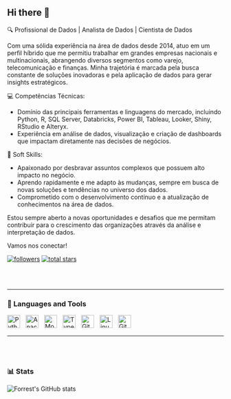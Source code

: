 ## Hi there 👋

🔍 Profissional de Dados | Analista de Dados | Cientista de Dados

Com uma sólida experiência na área de dados desde 2014, atuo em um perfil híbrido que me permitiu trabalhar em grandes empresas nacionais e multinacionais, abrangendo diversos segmentos como varejo, telecomunicação e finanças. Minha trajetória é marcada pela busca constante de soluções inovadoras e pela aplicação de dados para gerar insights estratégicos.

💻 Competências Técnicas:
- Domínio das principais ferramentas e linguagens do mercado, incluindo Python, R, SQL Server, Databricks, Power BI, Tableau, Looker, Shiny, RStudio e Alteryx.
- Experiência em análise de dados, visualização e criação de dashboards que impactam diretamente nas decisões de negócios.

🌟 Soft Skills:
- Apaixonado por desbravar assuntos complexos que possuem alto impacto no negócio.
- Aprendo rapidamente e me adapto às mudanças, sempre em busca de novas soluções e tendências no universo dos dados.
- Comprometido com o desenvolvimento contínuo e a atualização de conhecimentos na área de dados.

Estou sempre aberto a novas oportunidades e desafios que me permitam contribuir para o crescimento das organizações através da análise e interpretação de dados.

Vamos nos conectar!

<!--
**wellingtonpawlino/wellingtonpawlino** is a ✨ _special_ ✨ repository because its `README.md` (this file) appears on your GitHub profile.

Here are some ideas to get you started:

- 🔭 I’m currently working on ...
- 🌱 I’m currently learning ...
- 👯 I’m looking to collaborate on ...
- 🤔 I’m looking for help with ...
- 💬 Ask me about ...
- 📫 How to reach me: ...
- 😄 Pronouns: ...
- ⚡ Fun fact: ...
-->
   <p align="left"> 
      <a href="https://github.com/wellingtonpawlino?tab=followers">
         <img alt="followers" title="Follow me on Github" src="https://custom-icon-badges.demolab.com/github/followers/wellingtonpawlino?color=A0522D&labelColor=D2691E&style=for-the-badge&logo=person-add&label=Follow&logoColor=white"/></a>
      <a href="https://github.com/wellingtonpawlino?tab=repositories&sort=stargazers">
         <img alt="total stars" title="Total stars on GitHub" src="https://custom-icon-badges.demolab.com/github/stars/wellingtonpawlino?color=55960c&style=for-the-badge&labelColor=488207&logo=star"/></a>
   </p>




<br />
 <br />

---

### 🧰 Languages and Tools


<img align="left" alt="Python" width="30px" style="padding-right:10px;" src="https://cdn.jsdelivr.net/gh/devicons/devicon/icons/python/python-plain.svg" />
<img align="left" alt="Anaconda" width="30px" style="padding-right:10px;" src="https://cdn.jsdelivr.net/gh/devicons/devicon@latest/icons/anaconda/anaconda-original.svg" />
<img align="left" alt="Mongo" width="30px" style="padding-right:10px;" src="https://cdn.jsdelivr.net/gh/devicons/devicon@latest/icons/mongodb/mongodb-original.svg"/>
<img align="left" alt="TypeScript" width="30px" style="padding-right:10px;" src="https://cdn.jsdelivr.net/gh/devicons/devicon@latest/icons/postgresql/postgresql-original.svg" />
<img align="left" alt="Git" width="30px" style="padding-right:10px;" src="https://cdn.jsdelivr.net/gh/devicons/devicon/icons/git/git-original.svg" />
<img align="left" alt="Linux" width="30px" style="padding-right:10px;" src="https://cdn.jsdelivr.net/gh/devicons/devicon/icons/linux/linux-original.svg" />
<img align="left" alt="GitHub" width="30px" style="padding-right:10px;" src="https://cdn.jsdelivr.net/gh/devicons/devicon/icons/github/github-original.svg" />

<br />
<br />

---

<br />
 <br />

### 📊 Stats

![Forrest's GitHub stats](https://github-readme-stats.vercel.app/api?username=wellingtonpawlino&show_icons=true&theme=gruvbox)

<!-- ![GitHub Streak](https://streak-stats.demolab.com?user=wellingtonpawlino&theme=gruvbox&border_radius=4.5) -->

#
<!--
<details>
 <summary><h3>👨‍💻 Forrest's Coding Journey</h3></summary>
   I started my coding journey as a naive computer science student with a passion to learn everything I could about this programming world - code, unix, linux, theory. And all the while, teaching myself iOS development with a dream to build my own app, but that soon got overshadowed by my desire to excel in Java. A desire that landed me a full-stack software engineering job upon graduation. However, I had another desire I had been pursuing throughout this time - YouTube content creation. I eventually ended up quitting my software engineering job to pursue YouTube full-time, and that has been my focus ever since. But there's something that's always bothered me about my journey - abandoning my dream of building my own app to pursue the safe route, a job. Now I've already taken the leap away from that safety net into this uncomfortable, unexplored world that it being a creator. And it worked out, but again, it became comfortable. It's easier to create a video than go out on a ledge and build my own product. I do have to eat, at the end of the day, but I think it's time. It's time to get uncomfortable again. I have a burning desire to get back on the horse, and fulfill that dream younger me had of building my own app, my own product. And in order to do that, I'll be implmementing a few measures to streamline my YouTube content to focus more time on fulfilling that dream - a dream that I'll be ready to tackle in 2023 due to the measure I'm putting in place now until the end of 2022. Don't wait up, because I'm coming.
-->
[website]: https://fkcodes.com
[youtube]: https://youtube.com/fknight
          

            
          
